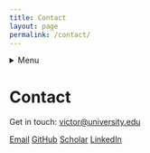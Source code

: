 ```yaml
---
title: Contact
layout: page
permalink: /contact/
---
```

<details>
<summary>Menu</summary>

[Home](/)
[About](/about/)
[CV](/cv/)
[Papers](/publications/)
[Talks & Posters](/talks/)
[Tutorials](/tutorials/)
[Contact](/contact/)

</details>


# Contact

Get in touch: victor@university.edu

[Email](mailto:victor@university.edu) [GitHub](https://github.com/Ongevic) [Scholar](https://scholar.google.com) [LinkedIn](https://linkedin.com)

